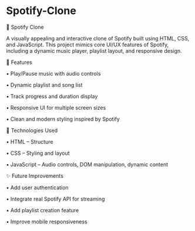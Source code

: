 # Spotify-Clone
🎵 Spotify Clone

A visually appealing and interactive clone of Spotify built using HTML, CSS, and JavaScript. This project mimics core UI/UX features of Spotify, including a dynamic music player, playlist layout, and responsive design.


🔧 Features


  • Play/Pause music with audio controls

  • Dynamic playlist and song list

  • Track progress and duration display

  • Responsive UI for multiple screen sizes

  • Clean and modern styling inspired by Spotify




🚀 Technologies Used


  • HTML – Structure

  • CSS – Styling and layout

  • JavaScript – Audio controls, DOM manipulation, dynamic content




✨ Future Improvements


  • Add user authentication

  • Integrate real Spotify API for streaming

  • Add playlist creation feature

  • Improve mobile responsiveness





